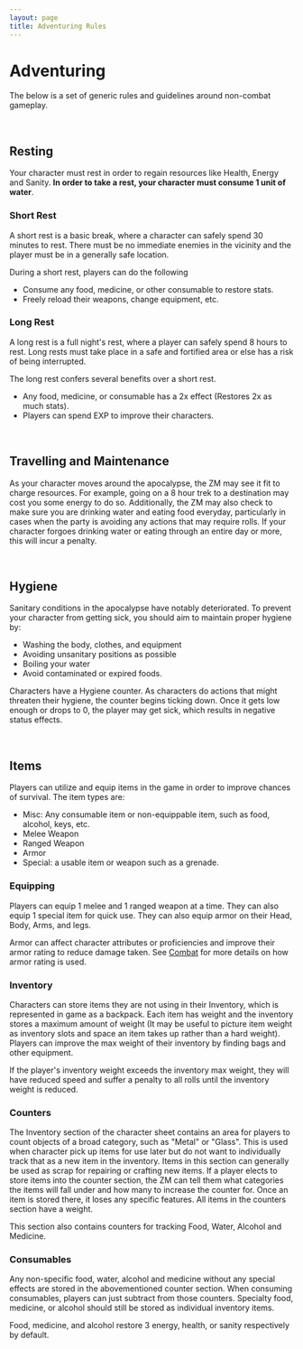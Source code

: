 ```yaml
---
layout: page
title: Adventuring Rules
---
```


# Adventuring #

The below is a set of generic rules and guidelines around non-combat gameplay.

<br/>

## Resting ##

Your character must rest in order to regain resources like Health, Energy and Sanity. **In order to take a rest, your character must consume 1 unit of water**.

### Short Rest ###

A short rest is a basic break, where a character can safely spend 30 minutes to rest. There must be no immediate enemies in the vicinity and the player must be in a generally safe location.

During a short rest, players can do the following

- Consume any food, medicine, or other consumable to restore stats.
- Freely reload their weapons, change equipment, etc.


### Long Rest ###

A long rest is a full night's rest, where a player can safely spend 8 hours to rest. Long rests must take place in a safe and fortified area or else has a risk of being interrupted. 

The long rest confers several benefits over a short rest.

- Any food, medicine, or consumable has a 2x effect (Restores 2x as much stats).
- Players can spend EXP to improve their characters.


<br/>


## Travelling and Maintenance ##

As your character moves around the apocalypse, the ZM may see it fit to charge resources. For example, going on a 8 hour trek to a destination may cost you some energy to do so. Additionally, the ZM may also check to make sure you are drinking water and eating food everyday, particularly in cases when the party is avoiding any actions that may require rolls. If your character forgoes drinking water or eating through an entire day or more, this will incur a penalty.


<br/>

## Hygiene ##

Sanitary conditions in the apocalypse have notably deteriorated. To prevent your character from getting sick, you should aim to maintain proper hygiene by:

- Washing the body, clothes, and equipment
- Avoiding unsanitary positions as possible
- Boiling your water 
- Avoid contaminated or expired foods.

Characters have a Hygiene counter. As characters do actions that might threaten their hygiene, the counter begins ticking down. Once it gets low enough or drops to 0, the player may get sick, which results in negative status effects.


<br/>

## Items ##

Players can utilize and equip items in the game in order to improve chances of survival. The item types are:

- Misc: Any consumable item or non-equippable item, such as food, alcohol, keys, etc.
- Melee Weapon
- Ranged Weapon
- Armor
- Special: a usable item or weapon such as a grenade.

### Equipping ###

Players can equip 1 melee and 1 ranged weapon at a time. They can also equip 1 special item for quick use. They can also equip armor on their Head, Body, Arms, and legs.

Armor can affect character attributes or proficiencies and improve their armor rating to reduce damage taken. See [Combat]({{site.baseurl}}/p5_combat.html) for more details on how armor rating is used.


### Inventory ###

Characters can store items they are not using in their Inventory, which is represented in game as a backpack. Each item has weight and the inventory stores a maximum amount of weight (It may be useful to picture item weight as inventory slots and space an item takes up rather than a hard weight).  Players can improve the max weight of their inventory by finding bags and other equipment.

If the player's inventory weight exceeds the inventory max weight, they will have reduced speed and suffer a penalty to all rolls until the inventory weight is reduced.



### Counters ###

The Inventory section of the character sheet contains an area for players to count objects of a broad category, such as "Metal" or "Glass". This is used when character pick up items for use later but do not want to individually track that as a new item in the inventory. Items in this section can generally be used as scrap for repairing or crafting new items. If a player elects to store items into the counter section, the ZM can tell them what categories the items will fall under and how many to increase the counter for. Once an item is stored there, it loses any specific features. All items in the counters section have a weight.


This section also contains counters for tracking Food, Water, Alcohol and Medicine.


### Consumables ###

Any non-specific food, water, alcohol and medicine without any special effects are stored in the abovementioned counter section. When consuming consumables, players can just subtract from those counters. Specialty food, medicine, or alcohol should still be stored as individual inventory items.

Food, medicine, and alcohol restore 3 energy, health, or sanity respectively by default.






